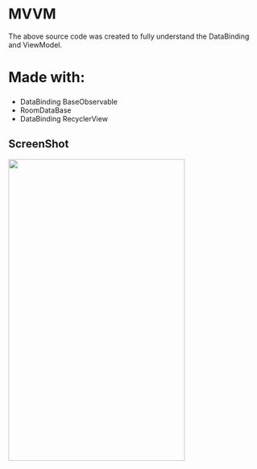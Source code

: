# MVVM

The above source code was created to fully understand the DataBinding and ViewModel.
# Made with:
###  
- DataBinding BaseObservable
- RoomDataBase
- DataBinding RecyclerView

## ScreenShot
<img src="https://raw.githubusercontent.com/shakbari435/MVVM/master/mvvm.jpg" height="600" width="350">



